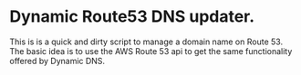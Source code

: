 # Dynamic Route53 DNS updater. #

This is is a quick and dirty script to manage a domain name on Route 53.
The basic idea is to use the AWS Route 53 api to get the same functionality offered
by Dynamic DNS.

